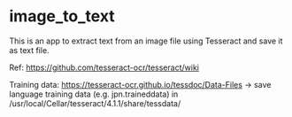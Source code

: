 # image_to_text
This is an app to extract text from an image file using Tesseract and save it as text file.

Ref: https://github.com/tesseract-ocr/tesseract/wiki

Training data: https://tesseract-ocr.github.io/tessdoc/Data-Files
-> save language training data (e.g. jpn.traineddata) in /usr/local/Cellar/tesseract/4.1.1/share/tessdata/

